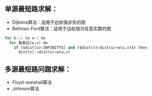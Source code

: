 ## 单源最短路求解：

- Dijkstra算法：适用于边权值非负的图
- Bellman-Ford算法：适用于边权值为任意实数的图

```python
for k:=1 to n-1 do
  for 每条边(u,v) do
    if ($dist(u)<INFINITY$) and ($dist(v)>dist(u)+w(u,v)$) then
      dist(v):=dist(u)+w(u,v)
```
## 多源最短路问题求解：

- Floyd-warshall算法
- Johnson算法

